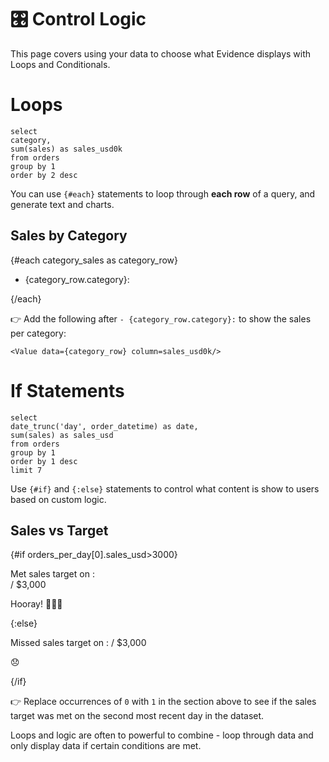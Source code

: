 # 🎛️ Control Logic
This page covers using your data to choose what Evidence displays with Loops and Conditionals.

# Loops

```category_sales
select
category,
sum(sales) as sales_usd0k
from orders
group by 1
order by 2 desc
```

You can use `{#each}` statements to loop through **each row** of a query, and generate text and charts.

## Sales by Category

{#each category_sales as category_row}
- {category_row.category}: 


{/each}

👉 Add the following after `- {category_row.category}:` to show the sales per category:

`<Value data={category_row} column=sales_usd0k/>`

# If Statements

```orders_per_day
select
date_trunc('day', order_datetime) as date,
sum(sales) as sales_usd
from orders
group by 1
order by 1 desc
limit 7
```

Use `{#if}` and `{:else}` statements to control what content is show to users based on custom logic.

## Sales vs Target

{#if orders_per_day[0].sales_usd>3000}

Met sales target
on <Value data={orders_per_day} column=date row=0 />:  
<Value data={orders_per_day} column=sales_usd row=0 /> / $3,000

Hooray! 🥳🥳🥳

{:else}

Missed sales target 
on <Value data={orders_per_day} column=date row=0 />: 
<Value data={orders_per_day} column=sales_usd row=0 /> / $3,000

😞

{/if}



👉 Replace occurrences of `0` with `1` in the section above to see if the sales target was met on the second most recent day in the dataset.

Loops and logic are often to powerful to combine - loop through data and only display data if certain conditions are met.
